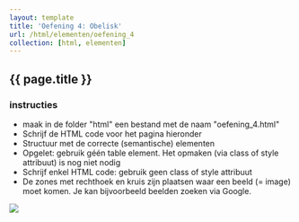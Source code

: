 ```yaml
---
layout: template
title: 'Oefening 4: Obelisk'
url: /html/elementen/oefening_4
collection: [html, elementen]
---
```


## {{ page.title }}

<div class="highlight">
    <h3>instructies</h3>
    <ul>
        <li>maak in de folder "html" een bestand met de naam "oefening_4.html"</li>
        <li>Schrijf de HTML code voor het pagina hieronder</li>
        <li>Structuur met de correcte (semantische) elementen</li>
        <li>Opgelet: gebruik géén table element. Het opmaken (via class of style attribuut) is nog niet nodig</li>
        <li>Schrijf enkel HTML code: gebruik geen class of style attribuut</li>
        <li>De zones met rechthoek en kruis zijn plaatsen waar een beeld (= image) moet komen. Je kan bijvoorbeeld beelden zoeken via Google.</li>
    </ul>
</div>            
<img class="shadow center" src="{{ '/html/elementen/images/extra_oefening_4_obelisk.png' | relative_url}}" />
